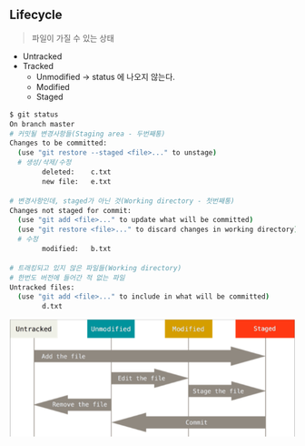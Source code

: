 ## Lifecycle

> 파일이 가질 수 있는 상태

* Untracked
* Tracked
  * Unmodified -> status 에 나오지 않는다.
  * Modified
  * Staged

```bash
$ git status
On branch master
# 커밋될 변경사항들(Staging area - 두번째통)
Changes to be committed:
  (use "git restore --staged <file>..." to unstage)
  # 생성/삭제/수정
        deleted:    c.txt
        new file:   e.txt

# 변경사항인데, staged가 아닌 것(Working directory - 첫번째통)
Changes not staged for commit:
  (use "git add <file>..." to update what will be committed)
  (use "git restore <file>..." to discard changes in working directory)
  # 수정
        modified:   b.txt

# 트래킹되고 있지 않은 파일들(Working directory)
# 한번도 버전에 들어간 적 없는 파일
Untracked files:
  (use "git add <file>..." to include in what will be committed)
        d.txt
```

![image-20210706124604054](md-images/image-20210706124604054.png)